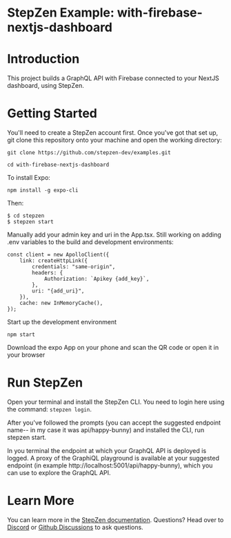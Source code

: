 # StepZen Example: with-firebase-nextjs-dashboard

# Introduction

This project builds a GraphQL API with Firebase connected to your NextJS dashboard, using StepZen.

# Getting Started

You'll need to create a StepZen account first. Once you've got that set up, git clone this repository onto your machine and open the working directory:

`git clone https://github.com/stepzen-dev/examples.git`

`cd with-firebase-nextjs-dashboard`

To install Expo:

```
npm install -g expo-cli
```

Then:

```
$ cd stepzen
$ stepzen start
```

Manually add your admin key and uri in the App.tsx. Still working on adding .env variables to the build and development environments:

```
const client = new ApolloClient({
	link: createHttpLink({
		credentials: "same-origin",
		headers: {
			Authorization: `Apikey {add_key}`,
		},
		uri: "{add_uri}",
	}),
	cache: new InMemoryCache(),
});
```

Start up the development environment

```
npm start
```

Download the expo App on your phone and scan the QR code or open it in your browser

# Run StepZen

Open your terminal and install the StepZen CLI. You need to login here using the command: `stepzen login`.

After you've followed the prompts (you can accept the suggested endpoint name-- in my case it was api/happy-bunny) and installed the CLI, run stepzen start.

In you terminal the endpoint at which your GraphQL API is deployed is logged. A proxy of the GraphiQL playground is available at your suggested endpoint (in example http://localhost:5001/api/happy-bunny), which you can use to explore the GraphQL API.

# Learn More

You can learn more in the [StepZen documentation](https://stepzen.com/docs). Questions? Head over to [Discord](https://discord.com/invite/9k2VdPn2FR) or [Github Discussions](https://github.com/stepzen-dev/examples/discussions) to ask questions.
